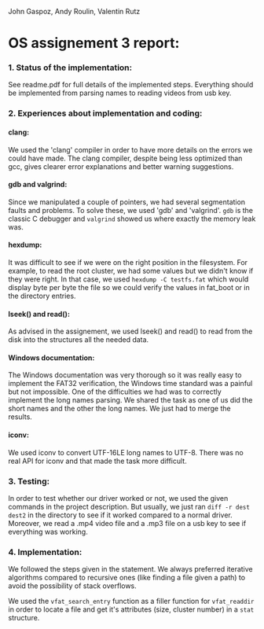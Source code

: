 John Gaspoz, Andy Roulin, Valentin Rutz

OS assignement 3 report:
========================

### 1. Status of the implementation:

See readme.pdf for full details of the implemented steps. Everything should be implemented from parsing names to reading videos from usb key.

### 2. Experiences about implementation and coding:

####   clang:

We used the 'clang' compiler in order to have more details on the errors we could have made. The clang compiler, despite being less optimized than gcc, gives clearer error explanations and better warning suggestions.

####   gdb and valgrind:

Since we manipulated a couple of pointers, we had several segmentation faults and problems. To solve these, we used 'gdb' and 'valgrind'. `gdb` is the classic C debugger and `valgrind` showed us where exactly the memory leak was.

#### hexdump:

It was difficult to see if we were on the right position in the filesystem. For example, to read the root cluster, we had some values but we didn't know if they were right.
In that case, we used `hexdump -C testfs.fat` which would display byte per byte the file so we could verify the values in fat_boot or in the directory entries.

#### lseek() and read():

As advised in the assignement, we used lseek() and read() to read from the disk into the structures all the needed data.

#### Windows documentation:

The Windows documentation was very thorough so it was really easy to implement the FAT32 verification, the Windows time standard was a painful but not impossible.
One of the difficulties we had was to correctly implement the long names parsing. We shared the task as one of us did the short names and the other the long names. We just had to merge the results.

#### iconv:

We used iconv to convert UTF-16LE long names to UTF-8.
There was no real API for iconv and that made the task more difficult.

### 3. Testing:

In order to test whether our driver worked or not, we used the given commands in the project description.
But usually, we just ran `diff -r dest dest2` in the directory to see if it worked compared to a normal driver.
Moreover, we read a .mp4 video file and a .mp3 file on a usb key to see if everything was working.

### 4. Implementation:

We followed the steps given in the statement. We always preferred iterative algorithms compared to recursive ones (like finding a file given a path) to avoid the possibility of stack overflows.

We used the `vfat_search_entry` function as a filler function for `vfat_readdir` in order to locate a file and get it's attributes (size, cluster number) in a `stat` structure.
